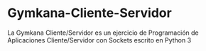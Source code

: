# Gymkana-Cliente-Servidor
La Gymkana Cliente/Servidor es un ejercicio de Programación de Aplicaciones Cliente/Servidor con Sockets escrito en Python 3
